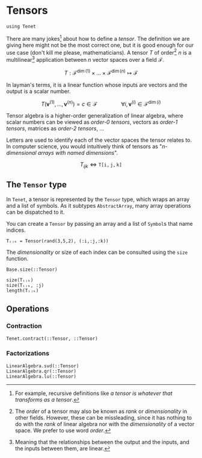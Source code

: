 # Tensors

```@setup tensor
using Tenet
```

There are many jokes[^1] about how to define a _tensor_. The definition we are giving here might not be the most correct one, but it is good enough for our use case (don't kill me please, mathematicians).
A tensor $T$ of order[^2] $n$ is a multilinear[^3] application between $n$ vector spaces over a field $\mathcal{F}$.

[^1]: For example, recursive definitions like _a tensor is whatever that transforms as a tensor_.
[^2]: The _order_ of a tensor may also be known as _rank_ or _dimensionality_ in other fields. However, these can be missleading, since it has nothing to do with the _rank_ of linear algebra nor with the _dimensionality_ of a vector space. We prefer to use word _order_.
[^3]: Meaning that the relationships between the output and the inputs, and the inputs between them, are linear.

```math
T : \mathcal{F}^{\dim(1)} \times \dots \times \mathcal{F}^{\dim(n)} \mapsto \mathcal{F}
```

In layman's terms, it is a linear function whose inputs are vectors and the output is a scalar number.

```math
T(\mathbf{v}^{(1)}, \dots, \mathbf{v}^{(n)}) = c \in \mathcal{F} \qquad\qquad \forall i, \mathbf{v}^{(i)} \in \mathcal{F}^{\dim(i)}
```

Tensor algebra is a higher-order generalization of linear algebra, where scalar numbers can be viewed as _order-0 tensors_, vectors as _order-1 tensors_, matrices as _order-2 tensors_, ...

<!-- ```@raw html
<img src="assets/tensor.excalidraw.svg" class="invert-on-dark"/>
``` -->

Letters are used to identify each of the vector spaces the tensor relates to.
In computer science, you would intuitively think of tensors as "_n-dimensional arrays with named dimensions_".

```math
T_{ijk} \iff \mathtt{T[i,j,k]}
```

## The `Tensor` type

In `Tenet`, a tensor is represented by the `Tensor` type, which wraps an array and a list of symbols. As it subtypes `AbstractArray`, many array operations can be dispatched to it.

You can create a `Tensor` by passing an array and a list of `Symbol`s that name indices.

```@repl tensor
Tᵢⱼₖ = Tensor(rand(3,5,2), (:i,:j,:k))
```

The _dimensionality_ or size of each index can be consulted using the `size` function.

```@docs
Base.size(::Tensor)
```

```@repl tensor
size(Tᵢⱼₖ)
size(Tᵢⱼₖ, :j)
length(Tᵢⱼₖ)
```

## Operations

### Contraction

```@docs
Tenet.contract(::Tensor, ::Tensor)
```

### Factorizations

```@docs
LinearAlgebra.svd(::Tensor)
LinearAlgebra.qr(::Tensor)
LinearAlgebra.lu(::Tensor)
```
